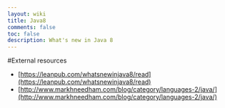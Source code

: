 ```yaml
---
layout: wiki
title: Java8
comments: false
toc: false
description: What's new in Java 8
---
```


#External resources

 * [https://leanpub.com/whatsnewinjava8/read](https://leanpub.com/whatsnewinjava8/read)
 * [http://www.markhneedham.com/blog/category/languages-2/java/](http://www.markhneedham.com/blog/category/languages-2/java/)